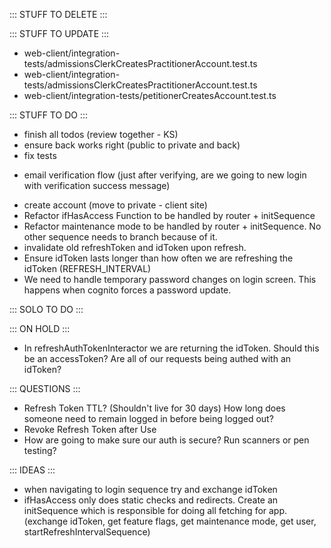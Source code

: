 ::: STUFF TO DELETE :::


::: STUFF TO UPDATE :::
- web-client/integration-tests/admissionsClerkCreatesPractitionerAccount.test.ts
- web-client/integration-tests/admissionsClerkCreatesPractitionerAccount.test.ts
- web-client/integration-tests/petitionerCreatesAccount.test.ts


::: STUFF TO DO :::
- finish all todos (review together - KS)
- ensure back works right (public to private and back)
- fix tests
+ email verification flow (just after verifying, are we going to new login with verification success message)
- create account (move to private - client site) 
- Refactor ifHasAccess Function to be handled by router + initSequence 
- Refactor maintenance mode to be handled by router + initSequence. No other sequence needs to branch because of it.
- invalidate old refreshToken and idToken upon refresh.
- Ensure idToken lasts longer than how often we are refreshing the idToken (REFRESH_INTERVAL)
- We need to handle temporary password changes on login screen. This happens when cognito forces a password update.



::: SOLO TO DO :::


::: ON HOLD :::
- In refreshAuthTokenInteractor we are returning the idToken. Should this be an accessToken? Are all of our requests being authed with an idToken?


::: QUESTIONS :::
- Refresh Token TTL? (Shouldn't live for 30 days) 
  How long does someone need to remain logged in before being logged out?
- Revoke Refresh Token after Use
- How are going to make sure our auth is secure? Run scanners or pen testing? 


::: IDEAS :::
- when navigating to login sequence try and exchange idToken
- ifHasAccess only does static checks and redirects. Create an initSequence which is responsible for doing all fetching for app. (exchange idToken, get feature flags, get maintenance mode, get user, startRefreshIntervalSequence)
